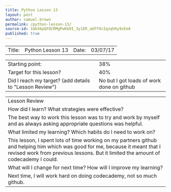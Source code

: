 ```yaml
---
title: Python Lesson 13
layout: post
author: samuel.brown
permalink: /python-lesson-13/
source-id: 1Um36pQFQCRMgPwKb0I_3y1ER_aGFY9cIqzqhKy9zEeA
published: true
---
```

<table>
  <tr>
    <td>Title:</td>
    <td>Python Lesson 13</td>
    <td>Date:</td>
    <td>03/07/17</td>
  </tr>
</table>


<table>
  <tr>
    <td>Starting point:</td>
    <td>38%</td>
  </tr>
  <tr>
    <td>Target for this lesson?</td>
    <td>40%</td>
  </tr>
  <tr>
    <td>Did I reach my target? 
(add details to "Lesson Review")</td>
    <td>No but I got loads of work done on github </td>
  </tr>
</table>


<table>
  <tr>
    <td>Lesson Review</td>
  </tr>
  <tr>
    <td>How did I learn? What strategies were effective? </td>
  </tr>
  <tr>
    <td>The best way to work this lesson was to try and work by myself and as always asking appropriate questions was helpful.</td>
  </tr>
  <tr>
    <td>What limited my learning? Which habits do I need to work on? </td>
  </tr>
  <tr>
    <td>This lesson, I spent lots of time working on my partners github and helping him which was good for me, because it meant that I revised work from previous lessons. But it limited the amount of codecademy I could.</td>
  </tr>
  <tr>
    <td>What will I change for next time? How will I improve my learning?</td>
  </tr>
  <tr>
    <td>Next time, I will work hard on doing codecademy, not so much github.</td>
  </tr>
</table>


